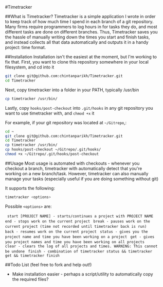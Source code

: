 #Timetracker

##What is Timetracker?
Timetracker is a simple application I wrote in order to keep track of how much time I spend in each branch of a git repository. Many firms require programmers to log hours in for tasks they do, and most different tasks are done on different branches. Thus, Timetracker saves you the hassle of manually writing down the times you start and finish tasks, and instead collects all that data automatically and outputs it in a handy project: time format.

##Installation
Installation isn't the easiest at the moment, but I'm working to fix that.
First, you want to clone this repository somewhere in your local filesystem, and cd into it
```bash
git clone git@github.com:chintanparikh/Timetracker.git
cd Timetracker
```
Next, copy timetracker into a folder in your PATH, typically /usr/bin
```bash
cp timetracker /usr/bin/
```
Lastly, copy ```hooks/post-checkout``` into ```.git/hooks``` in any git repository you want to use timetracker with, and ```chmod +x``` it

For example, if your git repository was located at ```~/Gitrepo```,:
```bash
cd ~
git clone git@github.com:chintanparikh/Timetracker.git
cd Timetracker
cp timetracker /usr/bin/
cp hooks/post-checkout ~/Gitrepo/.git/hooks/
chmod +x ~/Gitrepo/.git/hooks/post-checkout
```

##Usage
Most usage is automated with checkouts - whenever you checkout a branch, timetracker with automatically detect that you're working on a new branch/task.
However, timetracker can also manually manage your tasks (especially useful if you are doing something without git)

It supports the following:
```bash
timetracker <options>
```
Possible ```<options>``` are:

```  start [PROJECT NAME] - starts/continues a project with PROJECT NAME ```
```  end - stops work on the current project ```
```  break - pauses work on the current project (time not recorded until timetracker back is run) ```
```  back - resumes work on the current project ```
```  status - gives you the project name and time you have been working on a project ```
```  get - gives you project names and time you have been working on all projects ```
```  clear - clears the log of all projects and times. WARNING: This cannot be undone ```
```  finish - combination of timetracker status && timetracker get && timetracker finish ```

##Todo List (feel free to fork and help out!)
* Make installation easier - perhaps a script/utility to automatically copy the required files?